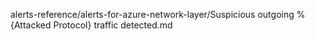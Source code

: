 alerts-reference/alerts-for-azure-network-layer/Suspicious outgoing %{Attacked Protocol} traffic detected.md